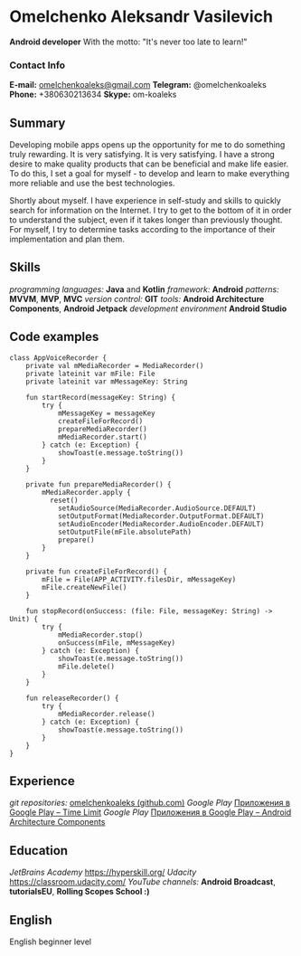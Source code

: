 # Omelchenko Aleksandr Vasilevich

**Android developer**
With the motto: "It's never too late to learn!"

### Contact Info

**E-mail:** omelchenkoaleks@gmail.com
**Telegram:** @omelchenkoaleks
**Phone:** +380630213634
**Skype:** om-koaleks

## Summary

Developing mobile apps opens up the opportunity for me to do something truly rewarding. It is very satisfying. It is very satisfying. I have a strong desire to make quality products that can be beneficial and make life easier. To do this, I set a goal for myself - to develop and learn to make everything more reliable and use the best technologies.

Shortly about myself. I have experience in self-study and skills to quickly search for information on the Internet. I try to get to the bottom of it in order to understand the subject, even if it takes longer than previously thought. For myself, I try to determine tasks according to the importance of their implementation and plan them.

## Skills

_programming languages:_ **Java** and **Kotlin**
_framework:_ **Android**
_patterns:_ **MVVM**, **MVP**, **MVC**
_version control:_ **GIT**
_tools:_ **Android Architecture Components**, **Android Jetpack**
_development environment_ **Android Studio**

## Code examples

    class AppVoiceRecorder {
    	private val mMediaRecorder = MediaRecorder()
    	private lateinit var mFile: File
    	private lateinit var mMessageKey: String

        fun startRecord(messageKey: String) {
            try {
                mMessageKey = messageKey
                createFileForRecord()
                prepareMediaRecorder()
                mMediaRecorder.start()
            } catch (e: Exception) {
                showToast(e.message.toString())
            }
        }

        private fun prepareMediaRecorder() {
            mMediaRecorder.apply {
              reset()
                setAudioSource(MediaRecorder.AudioSource.DEFAULT)
                setOutputFormat(MediaRecorder.OutputFormat.DEFAULT)
                setAudioEncoder(MediaRecorder.AudioEncoder.DEFAULT)
                setOutputFile(mFile.absolutePath)
                prepare()
            }
        }

        private fun createFileForRecord() {
            mFile = File(APP_ACTIVITY.filesDir, mMessageKey)
            mFile.createNewFile()
        }

        fun stopRecord(onSuccess: (file: File, messageKey: String) -> Unit) {
            try {
                mMediaRecorder.stop()
                onSuccess(mFile, mMessageKey)
            } catch (e: Exception) {
                showToast(e.message.toString())
                mFile.delete()
            }
        }

        fun releaseRecorder() {
            try {
                mMediaRecorder.release()
            } catch (e: Exception) {
                showToast(e.message.toString())
            }
        }
    }

## Experience

_git repositories:_ [omelchenkoaleks (github.com)](https://github.com/omelchenkoaleks)
_Google Play_ [Приложения в Google Play – Time Limit](https://play.google.com/store/apps/details?id=com.omelchenkoaleks.timerformeeting)
_Google Play_ [Приложения в Google Play – Android Architecture Components](https://play.google.com/store/apps/details?id=com.omelchenkoaleks.androidarchitecturecomponents)

## Education

_JetBrains Academy_ https://hyperskill.org/
_Udacity_ https://classroom.udacity.com/
_YouTube channels:_ **Android Broadcast**, **tutorialsEU**, **Rolling Scopes School :)**

## English

English beginner level
